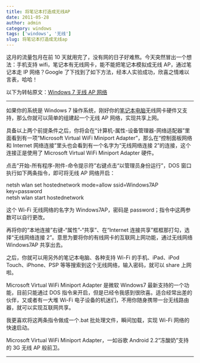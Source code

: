 ```yaml
---
title: 将笔记本打造成无线AP
date: 2011-05-28
author: admin
category: windows
tags: ['windows', '无线']
slug: 将笔记本打造成无线ap
---
```


这月的流量包月在前 10 天就用完了，没有网的日子好难熬。今天突然冒出一个想法：手机支持 wifi，笔记本有无线网卡，能不能把笔记本模拟成无线 AP，通过笔记本走 IP 网络？Google 了下找到了如下方法，经本人实验成功，欣喜之情难以言表，哈哈！

以下为转帖原文：[Windows
7 无线 AP 网络](http://tech.chinawin.net/laptop/article-47e9.html)

---

如果你的系统是 Windows
7 操作系统，刚好你的[笔记本电脑](http://www.chinawin.net/tag/bijibendiannao/)无线网卡硬件又支持，那么你就可以简单的组建起一个无线 AP 网络，实现共享上网。

具备以上两个前提条件之后，你将会在“计算机-属性-设备管理器-网络适配器”里面看到有一项“Microsoft
Virtual WiFi Miniport Adapter”，那么在“控制面板网络和
Internet 网络连接”里头也会看到有一个名字为“无线网络连接 2”的连接，这个连接正是使用了 Microsoft
Virtual WiFi Miniport Adapter 硬件。

点击“开始-所有程序-附件-命令提示符”右键点击“以管理员身份运行”，DOS 窗口执行如下两条指令，即可将无线 AP 网络开启：

netsh wlan set hostednetwork mode=allow ssid=Windows7AP key=password  
netsh wlan start hostednetwork

这个 Wi-Fi 无线网络的名字为 Windows7AP，密码是 password；指令中这两参数可以自行更改。

再将你的“本地连接”右键-“属性”-“共享”、在“Internet 连接共享”框框那打勾，选择“无线网络连接 2”。意思为要将你的有线网卡的互联网上网功能，通过无线网络 Windows7AP 共享出去。

之后，你就可以用另外的笔记本电脑、各种支持 Wi-Fi 的手机、iPad、iPod
Touch、iPhone、PSP 等等搜索到这个无线网络，输入密码，就可以 share 上网啦。

Microsoft Virtual WiFi Miniport
Adapter 是微软 Windows7 最新支持的一个功能，目前只能通过 DOS 指令来开启，但是已经令我感到很欣喜。适合经常出差的伙伴，又或者有一大堆
Wi-Fi 电子设备的机迷们，不用你随身携带一台无线路由器，就可以实现互联网共享。

我更喜欢将这两条指令做成一个.bat 批处理文件，瞬间加载，实现 Wi-Fi 网络的快速启动。

Microsoft Virtual WiFi Miniport Adapter，一如谷歌 Android
2.2“冻酸奶”支持的 3G 无线 AP 般前卫。

---
